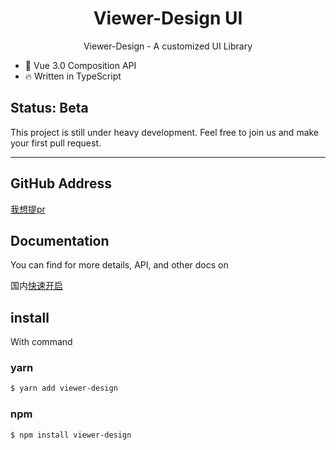 <h1 align = "center">Viewer-Design UI</h1>

<p align="center">Viewer-Design - A customized UI Library</p>

* 💪 Vue 3.0 Composition API
* 🔥 Written in TypeScript

## Status: Beta

This project is still under heavy development. Feel free to join us and make your first pull request.
<br/>

---

## GitHub Address
[我想提pr](https://github.com/a572251465/viewer-design "快来告诉我你的需求吧")

## Documentation
You can find for more details, API, and other docs on []()

国内[快速开启](https://github.com/a572251465/viewer-design)

## install
With command
### yarn
```bash
$ yarn add viewer-design
```
### npm
```bash
$ npm install viewer-design
```

